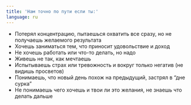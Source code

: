 ```yaml
---
title: 'Нам точно по пути если ты:'
language: ru
---
```


<ul>
    <li><span>Потерял концентрацию,</span> пытаешься охватить все сразу, но не получаешь желаемого результата</li>
    <li>Хочешь заниматься тем, что приносит <span>удовольствие и доход</span></li>
    <li><span>Не хочешь работать</span> или что-то делать, но надо</li>
    <li><span>Живешь не так,</span> как мечтаешь</li>
    <li><span>Испытываешь страх или тревожность</span> и вокруг только негатив (не видишь просветов)</li>
    <li>Понимаешь, что новый день похож на предыдущий, <span>застрял в “дне сурка”</span></li>
    <li><span>Не понимаешь чего хочешь</span> и твои ли это желания, не знаешь что делать дальше</li>
</ul>
